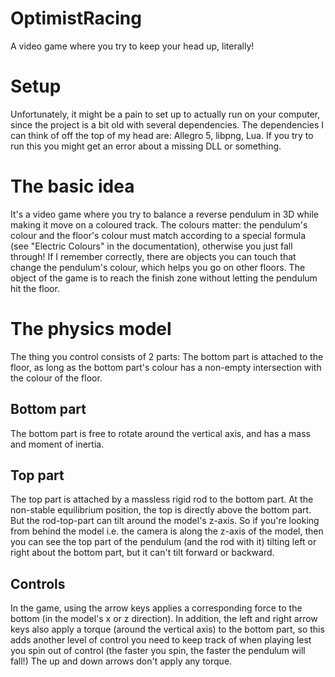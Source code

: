 # OptimistRacing
A video game where you try to keep your head up, literally!

# Setup
Unfortunately, it might be a pain to set up to actually run on your computer, since the project is a bit old with several dependencies.
The dependencies I can think of off the top of my head are: Allegro 5, libpng, Lua.
If you try to run this you might get an error about a missing DLL or something.

# The basic idea
It's a video game where you try to balance a reverse pendulum in 3D while making it move on a coloured track.
The colours matter: the pendulum's colour and the floor's colour must match according to a special formula (see "Electric Colours" in the documentation), otherwise you just fall through!
If I remember correctly, there are objects you can touch that change the pendulum's colour, which helps you go on other floors.
The object of the game is to reach the finish zone without letting the pendulum hit the floor.

# The physics model
The thing you control consists of 2 parts: The bottom part is attached to the floor,
as long as the bottom part's colour has a non-empty intersection with the colour of the floor.

## Bottom part
The bottom part is free to rotate around the vertical axis, and has a mass and moment of inertia.

## Top part
The top part is attached by a massless rigid rod to the bottom part.
At the non-stable equilibrium position, the top is directly above the bottom part.
But the rod-top-part can tilt around the model's z-axis.
So if you're looking from behind the model i.e. the camera is along the z-axis of the model,
then you can see the top part of the pendulum (and the rod with it) tilting left or right about the bottom part,
but it can't tilt forward or backward.

## Controls
In the game, using the arrow keys applies a corresponding force to the bottom (in the model's x or z direction).
In addition, the left and right arrow keys also apply a torque (around the vertical axis) to the bottom part,
so this adds another level of control you need to keep track of when playing lest you spin out of control
(the faster you spin, the faster the pendulum will fall!)
The up and down arrows don't apply any torque.
